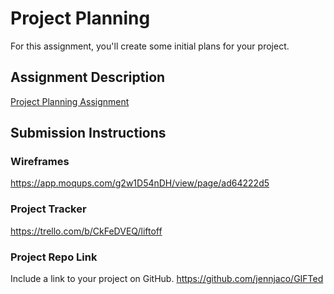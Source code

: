 # Project Planning
For this assignment, you'll create some initial plans for your project.

## Assignment Description
[Project Planning Assignment](https://education.launchcode.org/liftoff/modules/assignments/project-planning)

## Submission Instructions

### Wireframes

https://app.moqups.com/g2w1D54nDH/view/page/ad64222d5

### Project Tracker

https://trello.com/b/CkFeDVEQ/liftoff

### Project Repo Link

Include a link to your project on GitHub.
https://github.com/jennjaco/GIFTed
